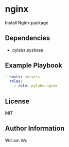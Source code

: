 nginx
=====

Install Nginx package

Dependencies
------------

- pylabs.sysbase

Example Playbook
----------------

```yaml
- hosts: servers
  roles:
    - role: pylabs.nginx
```

License
-------

MIT

Author Information
------------------

William Wu
